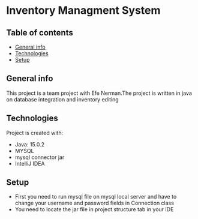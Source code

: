 # Inventory Managment System
## Table of contents
* [General info](#general-info)
* [Technologies](#technologies)
* [Setup](#setup)

## General info
This project is a team project with Efe Nerman.The project is written in java on database integration and inventory editing

## Technologies
Project is created with:
* Java: 15.0.2
* MYSQL
* mysql connector jar
* IntelliJ IDEA

## Setup
* First you need to run mysql file on mysql local server and have to change your username and password fields in Connection class
* You need to locate the jar file in project structure tab in your IDE
